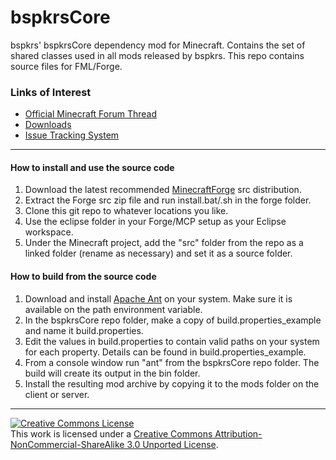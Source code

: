 bspkrsCore
=================
bspkrs' bspkrsCore dependency mod for Minecraft.  Contains the set of shared classes used in all mods released by bspkrs.
This repo contains source files for FML/Forge.

### Links of Interest
 - [Official Minecraft Forum Thread](http://www.minecraftforum.net/topic/1114612-)
 - [Downloads](http://bspk.rs/MC/bspkrsCore/index.html)
 - [Issue Tracking System](https://github.com/bspkrs/bspkrsCore/issues)
 
* * *

#### How to install and use the source code ####

1. Download the latest recommended [MinecraftForge](http://files.minecraftforge.net) src distribution.
2. Extract the Forge src zip file and run install.bat/.sh in the forge folder.
3. Clone this git repo to whatever locations you like.
4. Use the eclipse folder in your Forge/MCP setup as your Eclipse workspace.
5. Under the Minecraft project, add the "src" folder from the repo as a linked folder (rename as necessary) and set it as a source folder.

#### How to build from the source code ####

1. Download and install [Apache Ant](http://ant.apache.org) on your system. Make sure it is available on the path environment variable.
2. In the bspkrsCore repo folder, make a copy of build.properties_example and name it build.properties.
3. Edit the values in build.properties to contain valid paths on your system for each property. Details can be found in build.properties_example.
4. From a console window run "ant" from the bspkrsCore repo folder. The build will create its output in the bin folder.
5. Install the resulting mod archive by copying it to the mods folder on the client or server.

* * *

<a rel="license" href="http://creativecommons.org/licenses/by-nc-sa/3.0/"><img alt="Creative Commons License" style="border-width:0" src="http://i.creativecommons.org/l/by-nc-sa/3.0/88x31.png" /></a><br />This work is licensed under a <a rel="license" href="http://creativecommons.org/licenses/by-nc-sa/3.0/">Creative Commons Attribution-NonCommercial-ShareAlike 3.0 Unported License</a>.
